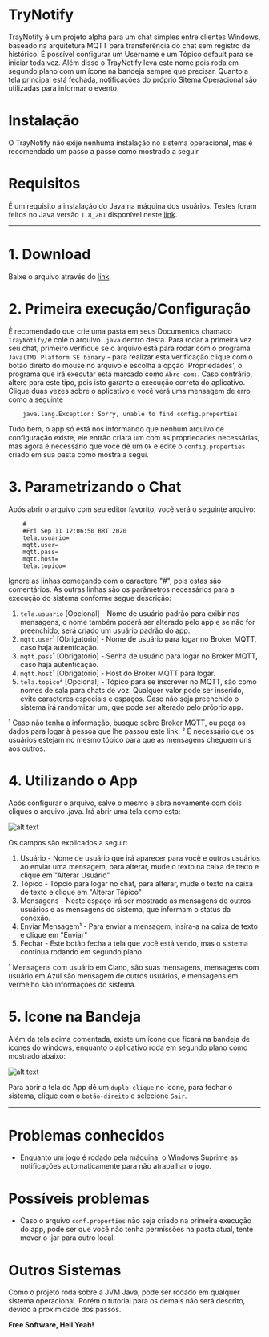 [tela1]: https://www.poncio.xyz/Downloads/img1.png "Tela APP"
[tela2]: https://www.poncio.xyz/Downloads/img2.png "Tray Icon"

# TryNotify
TrayNotify é um projeto alpha para um chat simples entre clientes Windows, baseado na arquitetura MQTT para transferência do chat sem registro de histórico. É possível configurar um Username e um Tópico default para se iniciar toda vez.
Além disso o TrayNotify leva este nome pois roda em segundo plano com um ícone na bandeja sempre que precisar. Quanto a tela principal está fechada, notificações do próprio Sitema Operacional são utilizadas para informar o evento.

# Instalação
O TrayNotify não exije nenhuma instalação no sistema operacional, mas é recomendado um passo a passo como mostrado a seguir

# Requisitos
É um requisito a instalação do Java na máquina dos usuários.
Testes foram feitos no Java versão `1.8_261` disponível neste [link](https://www.poncio.xyz/Downloads/jdk-8u261-windows-x64.exe).

---
# 1. Download
Baixe o arquivo através do [link](https://www.poncio.xyz/Downloads/TrayNotify.java).
# 2. Primeira execução/Configuração
É recomendado que crie uma pasta em seus Documentos chamado `TrayNotify/`e cole o arquivo `.java` dentro desta.
Para rodar a primeira vez seu chat, primeiro verifique se o arquivo está para rodar com o programa `Java(TM) Platform SE binary` - para realizar esta verificação clique com o botão direito do mouse no arquivo e escolha a opção 'Propriedades', o programa que irá executar está marcado como `Abre com:`. Caso contrário, altere para este tipo, pois isto garante a execução correta do aplicativo.
Clique duas vezes sobre o aplicativo e você verá uma mensagem de erro como a seguinte
```
    java.lang.Exception: Sorry, unable to find config.properties
```
Tudo bem, o app só está nos informando que nenhum arquivo de configuração existe, ele entrão criará um com as propriedades necessárias, mas agora é necessário que você dê um `Ok` e edite o `config.properties` criado em sua pasta como mostra a segui.
# 3. Parametrizando o Chat
Após abrir o arquivo com seu editor favorito, você verá o seguinte arquivo:
```
    #
    #Fri Sep 11 12:06:50 BRT 2020
    tela.usuario=
    mqtt.user=
    mqtt.pass=
    mqtt.host=
    tela.topico=
```
Ignore as linhas começando com o caractere "#", pois estas são comentários. As outras linhas são os parâmetros necessários para a execução do sistema conforme segue descrição:
1. `tela.usuario` [Opcional] - Nome de usuário padrão para exibir nas mensagens, o nome também poderá ser alterado pelo app e se não for preenchido, será criado um usuário padrão do app.
2. `mqtt.user`¹ [Obrigatório] - Nome de usuário para logar no Broker MQTT, caso haja autenticação.
3. `mqtt.pass`¹ [Obrigatório] - Senha de usuário para logar no Broker MQTT, caso haja autenticação.
4. `mqtt.host`¹ [Obrigatório] - Host do Broker MQTT para logar.
5. `tela.topico`² [Opcional] - Tópico para se inscrever no MQTT, são como nomes de sala para chats de voz. Qualquer valor pode ser inserido, evite caracteres especiais e espaços. Caso não seja preenchido o sistema irá randomizar um, que pode ser alterado pelo próprio app.

¹ Caso não tenha a informação, busque sobre Broker MQTT, ou peça os dados para logar à pessoa que lhe passou este link.
² É necessário que os usuários estejam no mesmo tópico para que as mensagens cheguem uns aos outros.
# 4. Utilizando o App
Após configurar o arquivo, salve o mesmo e abra novamente com dois cliques o arquivo .java.
Irá abrir uma tela como esta:

![alt text][tela1]

Os campos são explicados a seguir:
1. Usuário - Nome de usuário que irá aparecer para você e outros usuários ao enviar uma mensagem, para alterar, mude o texto na caixa de texto e clique em "Alterar Usuário"
2. Tópico - Tópcio para logar no chat, para alterar, mude o texto na caixa de texto e clique em "Alterar Tópico"
3. Mensagens - Neste espaço irá ser mostrado as mensagens de outros usuários e as mensagens do sistema, que informam o status da conexão.
4. Enviar Mensagem¹ - Para enviar a mensagem, insira-a na caixa de texto e clique em "Enviar"
5. Fechar - Este botão fecha a tela que você está vendo, mas o sistema continua rodando em segundo plano.

¹ Mensagens com usuário em Ciano, são suas mensagens, mensagens com usuário em Azul são mensagem de outros usuários, e mensagens em vermelho são informações do sistema.
# 5. Icone na Bandeja
Além da tela acima comentada, existe um ícone que ficará na bandeja de ícones do windows, enquanto o aplicativo roda em segundo plano como mostrado abaixo:

![alt text][tela2]

Para abrir a tela do App dê um `duplo-clique` no ícone, para fechar o sistema, clique com o `botão-direito` e selecione `Sair`.

---
# Problemas conhecidos
- Enquanto um jogo é rodado pela máquina, o Windows Suprime as notificações automaticamente para não atrapalhar o jogo.

# Possíveis problemas
- Caso o arquivo `conf.properties` não seja criado na primeira execução do app, pode ser que você não tenha permissões na pasta atual, tente mover o .jar para outro local.

# Outros Sistemas
Como o projeto roda sobre a JVM Java, pode ser rodado em qualquer sistema operacional. Porém o tutorial para os demais não será descrito, devido à proximidade dos passos.

**Free Software, Hell Yeah!**
